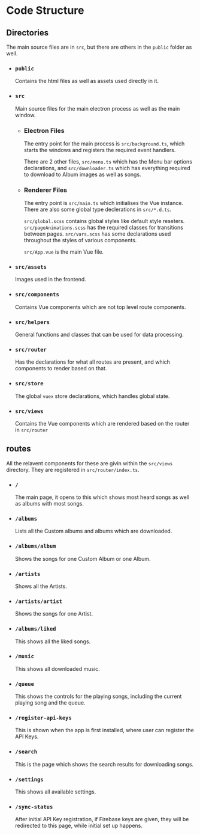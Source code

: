 # Code Structure

## Directories

The main source files are in `src`, but there are others in the `public` folder as well.

- ### `public`

  Contains the html files as well as assets used directly in it.

- ### `src`

  Main source files for the main electron process as well as the main window.

  - ### Electron Files

    The entry point for the main process is `src/background.ts`, which starts the windows and registers the required event handlers.

    There are 2 other files, `src/menu.ts` which has the Menu bar options declarations, and `src/downloader.ts` which has everything required to download to Album images as well as songs.

  - ### Renderer Files

    The entry point is `src/main.ts` which initialises the Vue instance.
    There are also some global type declerations in `src/*.d.ts`.

    `src/global.scss` contains global styles like default style reseters. `src/pageAnimations.scss` has the required classes for transitions between pages. `src/vars.scss` has some declarations used throughout the styles of various components.

    `src/App.vue` is the main Vue file.

- ### `src/assets`

  Images used in the frontend.

- ### `src/components`

  Contains Vue components which are not top level route components.

- ### `src/helpers`

  General functions and classes that can be used for data processing.

- ### `src/router`

  Has the declarations for what all routes are present, and which components to render based on that.

- ### `src/store`

  The global `vuex` store declarations, which handles global state.

- ### `src/views`

  Contains the Vue components which are rendered based on the router in `src/router`

## routes

All the relavent components for these are givin within the `src/views` directory. They are registered in `src/router/index.ts`.

- ### `/`

  The main page, it opens to this which shows most heard songs as well as albums with most songs.

- ### `/albums`

  Lists all the Custom albums and albums which are downloaded.

- ### `/albums/album`

  Shows the songs for one Custom Album or one Album.

- ### `/artists`

  Shows all the Artists.

- ### `/artists/artist`

  Shows the songs for one Artist.

- ### `/albums/liked`

  This shows all the liked songs.

- ### `/music`

  This shows all downloaded music.

- ### `/queue`

  This shows the controls for the playing songs, including the current playing song and the queue.

- ### `/register-api-keys`

  This is shown when the app is first installed, where user can register the API Keys.

- ### `/search`

  This is the page which shows the search results for downloading songs.

- ### `/settings`

  This shows all available settings.

- ### `/sync-status`

  After initial API Key registration, if Firebase keys are given, they will be redirected to this page, while initial set up happens.
